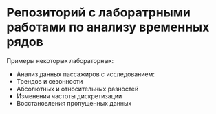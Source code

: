 # Репозиторий с лаборатрными работами по анализу временных рядов


Примеры некоторых лабораторных:

* Анализ данных пассажиров с исследованием:
* Трендов и сезонности
* Абсолютных и относительных разностей
* Изменения частоты дискретизации
* Восстановления пропущенных данных
